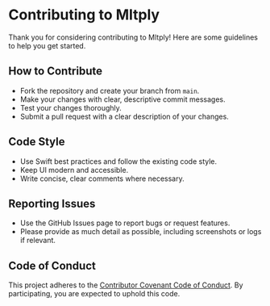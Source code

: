 # Contributing to Mltply

Thank you for considering contributing to Mltply! Here are some guidelines to help you get started.

## How to Contribute

- Fork the repository and create your branch from `main`.
- Make your changes with clear, descriptive commit messages.
- Test your changes thoroughly.
- Submit a pull request with a clear description of your changes.

## Code Style

- Use Swift best practices and follow the existing code style.
- Keep UI modern and accessible.
- Write concise, clear comments where necessary.

## Reporting Issues

- Use the GitHub Issues page to report bugs or request features.
- Please provide as much detail as possible, including screenshots or logs if relevant.

## Code of Conduct

This project adheres to the [Contributor Covenant Code of Conduct](CODE_OF_CONDUCT.md). By participating, you are expected to uphold this code.
